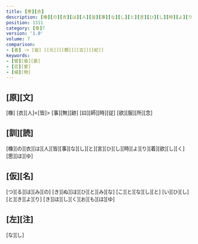 ```yaml
---
title: [寄][衣]
description: [橡][の][衣][は][人][皆][事][な][し][と][言][ひ][し][時][よ][り][着][欲][し][く][思][ほ][ゆ]
position: 1311
category: [巻]7
version: '1.0'
volume: 7
comparison:
- [者] -> [皆] [[元]][[類]][[古]][[紀]]
keywords:
- [譬][喩][歌]
- [恋][愛]
- [植][物]
---
```


## [原][文]

[橡] [衣][人]<[皆]> [事][無][跡] [曰][師][時][従] [欲][服][所][念]

## [訓][読]

[橡][の][衣][は][人][皆][事][な][し][と][言][ひ][し][時][よ][り][着][欲][し][く][思][ほ][ゆ]

## [仮][名]

[つ][る][は][み][の] [き][ぬ][は][ひ][と][み][な] [こ][と][な][し][と] [い][ひ][し][と][き][よ][り] [き][ほ][し][く][お][も][ほ][ゆ]

## [左][注]

[な][し]
